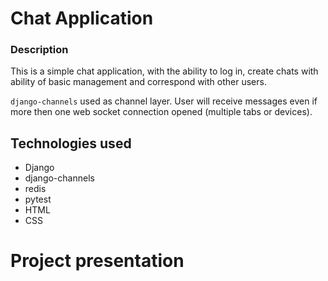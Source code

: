 # Chat Application

### Description

This is a simple chat application, with the ability to log in, create chats with ability of basic management and correspond with other users.

`django-channels` used as channel layer. User will receive messages even if more then one web socket connection opened (multiple tabs or devices).

## Technologies used

- Django
- django-channels
- redis
- pytest
- HTML
- CSS

# Project presentation
